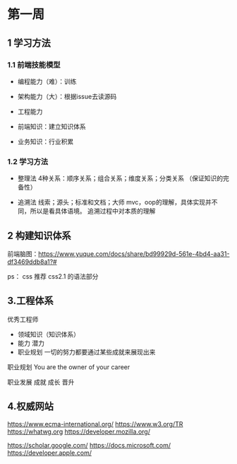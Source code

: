 # 第一周
## 1 学习方法
### 1.1 前端技能模型
- 编程能力（难）：训练
- 架构能力（大）：根据issue去读源码
- 工程能力

- 前端知识：建立知识体系

- 业务知识：行业积累

### 1.2 学习方法
- 整理法
4种关系：顺序关系；组合关系；维度关系；分类关系 （保证知识的完备性）

- 追溯法
线索；源头；标准和文档；大师
mvc，oop的理解，具体实现并不同，所以是看具体语境。
追溯过程中对本质的理解

## 2 构建知识体系

前端脑图：https://www.yuque.com/docs/share/bd99929d-561e-4bd4-aa31-df3469ddb8a1?#

ps：
css 推荐 css2.1 的语法部分


## 3.工程体系

优秀工程师
- 领域知识（知识体系）
- 能力 潜力
- 职业规划
一切的努力都要通过某些成就来展现出来

职业规划
You are the owner of your career

职业发展
成就 成长 晋升

## 4.权威网站
https://www.ecma-international.org/
https://www.w3.org/TR
https://whatwg.org
https://developer.mozilla.org/


https://scholar.google.com/
https://docs.microsoft.com/
https://developer.apple.com/